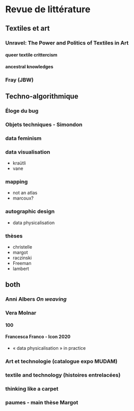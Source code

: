 # Revue de littérature

<!--décrire la publication, la situer par rapport à mon sujet, présenter les enjeux et éléments importants qu’elle contribue-->

<!--to do: review Leonardo+IEEEviz publications-->

<!--to do: review Leonardo+IEEEviz publications-->

## Textiles et art

### Unravel: The Power and Politics of Textiles in Art

#### queer textile crittercism

#### ancestral knowledges



### Fray (JBW)





## Techno-algorithmique

### Éloge du bug

### Objets techniques - Simondon

### data feminism

### data visualisation

- kraütli
- vane

### mapping

- not an atlas
- marcoux? 

### autographic design

- data physicalisation

### thèses

- christelle
- margot
- raczinski
- Freeman
- lambert





## both

### Anni Albers *On weaving*

### Vera Molnar 

#### 100

#### Francesca Franco - Icon 2020

- « data physicalisation » in practice

### Art et technologie (catalogue expo MUDAM)





### textile and technology (histoires entrelacées)



### thinking like a carpet



### paumes - main thèse Margot